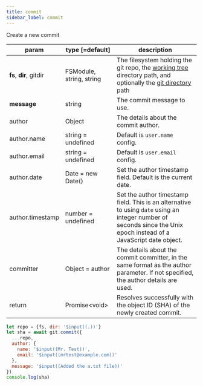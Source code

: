 ```yaml
---
title: commit
sidebar_label: commit
---
```


Create a new commit

| param                   | type [=default]          | description                                                                                                                                                         |
| ----------------------- | ------------------------ | ------------------------------------------------------------------------------------------------------------------------------------------------------------------- |
| **fs**, **dir**, gitdir | FSModule, string, string | The filesystem holding the git repo, the [working tree](dir-vs-gitdir.md) directory path, and optionally the [git directory](dir-vs-gitdir.md) path                 |
| **message**             | string                   | The commit message to use.                                                                                                                                          |
| author                  | Object                   | The details about the commit author.                                                                                                                                |
| author.name             | string = undefined       | Default is `user.name` config.                                                                                                                                      |
| author.email            | string = undefined       | Default is `user.email` config.                                                                                                                                     |
| author.date             | Date = new Date()        | Set the author timestamp field. Default is the current date.                                                                                                        |
| author.timestamp        | number = undefined       | Set the author timestamp field. This is an alternative to using `date` using an integer number of seconds since the Unix epoch instead of a JavaScript date object. |
| committer               | Object = author          | The details about the commit committer, in the same format as the author parameter. If not specified, the author details are used.                                  |
| return                  | Promise\<void\>          | Resolves successfully with the object ID (SHA) of the newly created commit.                                                                                         |

```js live
let repo = {fs, dir: '$input((.))'}
let sha = await git.commit({
  ...repo,
  author: {
    name: '$input((Mr. Test))',
    email: '$input((mrtest@example.com))'
  },
  message: '$input((Added the a.txt file))'
})
console.log(sha)
```